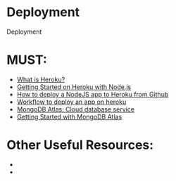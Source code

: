 # Deployment
Deployment

# MUST:
<ul>
  <li><a href="https://www.heroku.com/what">What is Heroku?</a></li>
  <li><a href="https://devcenter.heroku.com/articles/getting-started-with-nodejs">Getting Started on Heroku with Node.js</a></li>
  <li><a href="https://www.evernote.com/shard/s386/u/0/sh/d08d7cbd-da8c-4b8e-97ab-ee95aa9973a6/a8c75120d0e215bc2ba8dafb30325238">How to deploy a NodeJS app to Heroku from Github</a></li>
  <li><a href="https://github.com/HackTechGO/Deployment/blob/master/heroku-commands.md">Workflow to deploy an app on heroku</a></li>
  <li><a href="https://www.mongodb.com/cloud/atlas"> MongoDB Atlas: Cloud database service </a></li>
  <li><a href="https://docs.atlas.mongodb.com/getting-started/">Getting Started with MongoDB Atlas</a></li>
</ul>

# Other Useful Resources:
<ul>
  <li><a href=""> </a></li>
  <li><a href=""> </a></li>
</ul

